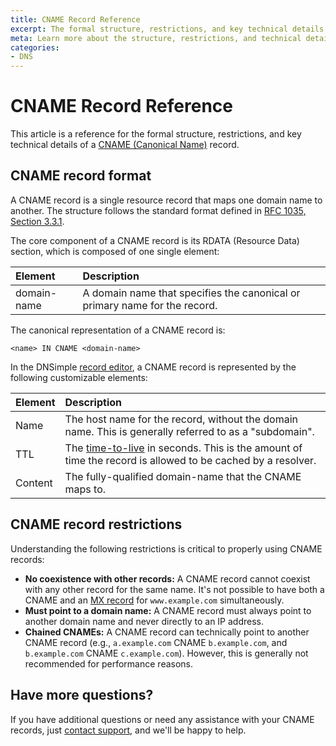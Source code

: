 ```yaml
---
title: CNAME Record Reference
excerpt: The formal structure, restrictions, and key technical details of a CNAME record.
meta: Learn more about the structure, restrictions, and technical details for CNAME records.
categories:
- DNS
---
```


# CNAME Record Reference

This article is a reference for the formal structure, restrictions, and key technical details of a [CNAME (Canonical Name)](/articles/cname-record/) record.

## CNAME record format

A CNAME record is a single resource record that maps one domain name to another. The structure follows the standard format defined in [RFC 1035, Section 3.3.1](https://datatracker.ietf.org/doc/html/rfc1035#section-3.3.1).

The core component of a CNAME record is its RDATA (Resource Data) section, which is composed of one single element:

| Element | Description |
|:--------|:-------------------------------------------------------|
| domain-name | A domain name that specifies the canonical or primary name for the record. |

The canonical representation of a CNAME record is:
```
<name> IN CNAME <domain-name>
```
In the DNSimple [record editor](/articles/record-editor/), a CNAME record is represented by the following customizable elements:

| Element | Description |
|:--------|:-------------------------------------------------------|
|Name| The host name for the record, without the domain name. This is generally referred to as a "subdomain".|
|TTL| The [time-to-live](/articles/what-is-ttl/) in seconds. This is the amount of time the record is allowed to be cached by a resolver.|
|Content| The fully-qualified domain-name that the CNAME maps to.|

## CNAME record restrictions
Understanding the following restrictions is critical to properly using CNAME records:
- **No coexistence with other records:** A CNAME record cannot coexist with any other record for the same name. It's not possible to have both a CNAME and an [MX record](/articles/mx-record/) for `www.example.com` simultaneously.
- **Must point to a domain name:** A CNAME record must always point to another domain name and never directly to an IP address.
- **Chained CNAMEs:** A CNAME record can technically point to another CNAME record (e.g., `a.example.com` CNAME `b.example.com`, and `b.example.com` CNAME `c.example.com`). However, this is generally not recommended for performance reasons.

## Have more questions?
If you have additional questions or need any assistance with your CNAME records, just [contact support](https://dnsimple.com/feedback), and we'll be happy to help.
